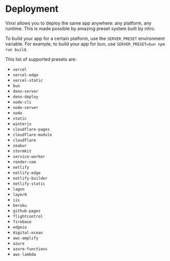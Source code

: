 # Deployment

Vinxi allows you to deploy the same app anywhere: any platform, any runtime. This is made possible by amazing preset system built by nitro.

To build your app for a certain platform, use the `SERVER_PRESET` environment variable. For example, to build your app for bun, use `SERVER_PRESET=bun npm run build`.

This list of supported presets are:

- `vercel`
- `vercel-edge`
- `vercel-static`
- `bun`
- `deno-server`
- `deno-deploy`
- `node-cli`
- `node-server`
- `node`
- `static`
- `winterjs`
- `cloudflare-pages`
- `cloudflare-module`
- `cloudflare`
- `zeabur`
- `stormkit`
- `service-worker`
- `render-com`
- `netlify`
- `netlify-edge`
- `netlify-builder`
- `netlify-static`
- `lagon`
- `layer0`
- `iis`
- `heroku`
- `github-pages`
- `flightcontrol`
- `firebase`
- `edgeio`
- `digital-ocean`
- `aws-amplify`
- `azure`
- `azure-functions`
- `aws-lambda`

